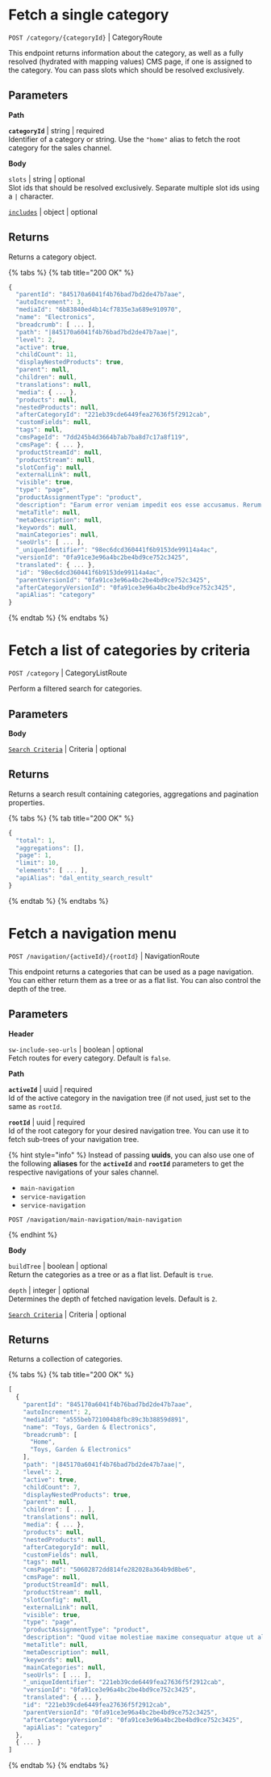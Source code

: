 # Fetch a single category

`POST /category/{categoryId}` | CategoryRoute

This endpoint returns information about the category, as well as a fully resolved (hydrated with mapping values) CMS page, if one is assigned to the category. You can pass slots which should be resolved exclusively.

## Parameters

**Path**

**`categoryId`** | string | required  
Identifier of a category or string. Use the `"home"` alias to fetch the root category for the sales channel.

**Body**

`slots` | string | optional  
Slot ids that should be resolved exclusively. Separate multiple slot ids using a `|` character.

[`includes`](/guides/integrations-api/general-concepts/seach-criteria.md#includes-apialias) | object | optional  

## Returns

Returns a category object.

{% tabs %}
{% tab title="200 OK" %}
```javascript
{
  "parentId": "845170a6041f4b76bad7bd2de47b7aae",
  "autoIncrement": 3,
  "mediaId": "6b83840ed4b14cf7835e3a689e910970",
  "name": "Electronics",
  "breadcrumb": [ ... ],
  "path": "|845170a6041f4b76bad7bd2de47b7aae|",
  "level": 2,
  "active": true,
  "childCount": 11,
  "displayNestedProducts": true,
  "parent": null,
  "children": null,
  "translations": null,
  "media": { ... },
  "products": null,
  "nestedProducts": null,
  "afterCategoryId": "221eb39cde6449fea27636f5f2912cab",
  "customFields": null,
  "tags": null,
  "cmsPageId": "7dd245b4d3664b7ab7ba8d7c17a8f119",
  "cmsPage": { ... },
  "productStreamId": null,
  "productStream": null,
  "slotConfig": null,
  "externalLink": null,
  "visible": true,
  "type": "page",
  "productAssignmentType": "product",
  "description": "Earum error veniam impedit eos esse accusamus. Rerum ut quia sint est fugiat voluptate sit. Et qui voluptas deleniti voluptas adipisci pariatur.",
  "metaTitle": null,
  "metaDescription": null,
  "keywords": null,
  "mainCategories": null,
  "seoUrls": [ ... ],
  "_uniqueIdentifier": "98ec6dcd360441f6b9153de99114a4ac",
  "versionId": "0fa91ce3e96a4bc2be4bd9ce752c3425",
  "translated": { ... },
  "id": "98ec6dcd360441f6b9153de99114a4ac",
  "parentVersionId": "0fa91ce3e96a4bc2be4bd9ce752c3425",
  "afterCategoryVersionId": "0fa91ce3e96a4bc2be4bd9ce752c3425",
  "apiAlias": "category"
}
```
{% endtab %}
{% endtabs %}

# Fetch a list of categories by criteria

`POST /category` | CategoryListRoute

Perform a filtered search for categories.

## Parameters

**Body**

[`Search Criteria`](/guides/integrations-api/general-concepts/seach-criteria.md) | Criteria | optional  

## Returns

Returns a search result containing categories, aggregations and pagination properties.

{% tabs %}
{% tab title="200 OK" %}
```javascript
{
  "total": 1,
  "aggregations": [],
  "page": 1,
  "limit": 10,
  "elements": [ ... ],
  "apiAlias": "dal_entity_search_result"
}
```
{% endtab %}
{% endtabs %}

# Fetch a navigation menu

`POST /navigation/{activeId}/{rootId}` | NavigationRoute

This endpoint returns a categories that can be used as a page navigation. You can either return them as a tree or as a flat list. You can also control the depth of the tree.

## Parameters

**Header**

`sw-include-seo-urls` | boolean | optional  
Fetch routes for every category. Default is `false`.

**Path**

**`activeId`** | uuid | required  
Id of the active category in the navigation tree (if not used, just set to the same as `rootId`.

**`rootId`** | uuid | required  
Id of the root category for your desired navigation tree. You can use it to fetch sub-trees of your navigation tree.

{% hint style="info" %}
Instead of passing **uuids**, you can also use one of the following **aliases** for the **`activeId`** and **`rootId`** parameters to get the respective navigations of your sales channel.
 
 * `main-navigation`
 * `service-navigation`
 * `service-navigation`

```
POST /navigation/main-navigation/main-navigation
```
{% endhint %}

**Body**

`buildTree` | boolean | optional  
Return the categories as a tree or as a flat list. Default is `true`.

`depth` | integer | optional  
Determines the depth of fetched navigation levels.  Default is `2`.

[`Search Criteria`](/guides/integrations-api/general-concepts/seach-criteria.md) | Criteria | optional  

## Returns

Returns a collection of categories.

{% tabs %}
{% tab title="200 OK" %}
```javascript
[
  {
    "parentId": "845170a6041f4b76bad7bd2de47b7aae",
    "autoIncrement": 2,
    "mediaId": "a555beb721004b8fbc89c3b38859d891",
    "name": "Toys, Garden & Electronics",
    "breadcrumb": [
      "Home",
      "Toys, Garden & Electronics"
    ],
    "path": "|845170a6041f4b76bad7bd2de47b7aae|",
    "level": 2,
    "active": true,
    "childCount": 7,
    "displayNestedProducts": true,
    "parent": null,
    "children": [ ... ],
    "translations": null,
    "media": { ... },
    "products": null,
    "nestedProducts": null,
    "afterCategoryId": null,
    "customFields": null,
    "tags": null,
    "cmsPageId": "50602872dd814fe282028a364b9d8be6",
    "cmsPage": null,
    "productStreamId": null,
    "productStream": null,
    "slotConfig": null,
    "externalLink": null,
    "visible": true,
    "type": "page",
    "productAssignmentType": "product",
    "description": "Quod vitae molestiae maxime consequatur atque ut alias. Debitis similique illo ratione facere provident cum. Dolor velit aspernatur facere consectetur vero quis dolores.",
    "metaTitle": null,
    "metaDescription": null,
    "keywords": null,
    "mainCategories": null,
    "seoUrls": [ ... ],
    "_uniqueIdentifier": "221eb39cde6449fea27636f5f2912cab",
    "versionId": "0fa91ce3e96a4bc2be4bd9ce752c3425",
    "translated": { ... },
    "id": "221eb39cde6449fea27636f5f2912cab",
    "parentVersionId": "0fa91ce3e96a4bc2be4bd9ce752c3425",
    "afterCategoryVersionId": "0fa91ce3e96a4bc2be4bd9ce752c3425",
    "apiAlias": "category"
  },
  { ... }
]
```
{% endtab %}
{% endtabs %}